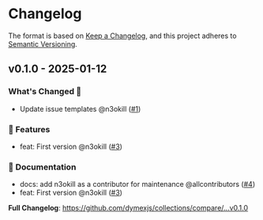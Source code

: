 # Changelog

The format is based on [Keep a Changelog](https://keepachangelog.com/en/1.1.0/), and this project adheres to [Semantic Versioning](https://semver.org/spec/v2.0.0.html).

## v0.1.0 - 2025-01-12

### What's Changed 👀

- Update issue templates @n3okill ([#1](https://github.com/$OWNER/$REPOSITORY/pull/1))

### 🚀 Features

- feat: First version @n3okill ([#3](https://github.com/$OWNER/$REPOSITORY/pull/3))

### 📄 Documentation

- docs: add n3okill as a contributor for maintenance @allcontributors ([#4](https://github.com/$OWNER/$REPOSITORY/pull/4))
- feat: First version @n3okill ([#3](https://github.com/$OWNER/$REPOSITORY/pull/3))

**Full Changelog**: https://github.com/dymexjs/collections/compare/...v0.1.0
